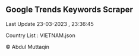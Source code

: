 

## Google Trends Keywords Scraper 
 
Last Update 23-03-2023 , 23:36:45

Country List :
VIETNAM.json



© Abdul Muttaqin 

